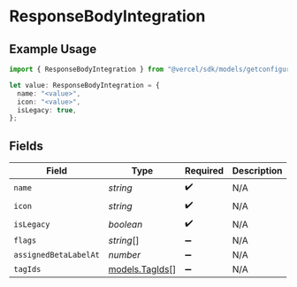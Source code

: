 # ResponseBodyIntegration

## Example Usage

```typescript
import { ResponseBodyIntegration } from "@vercel/sdk/models/getconfigurationsop.js";

let value: ResponseBodyIntegration = {
  name: "<value>",
  icon: "<value>",
  isLegacy: true,
};
```

## Fields

| Field                                  | Type                                   | Required                               | Description                            |
| -------------------------------------- | -------------------------------------- | -------------------------------------- | -------------------------------------- |
| `name`                                 | *string*                               | :heavy_check_mark:                     | N/A                                    |
| `icon`                                 | *string*                               | :heavy_check_mark:                     | N/A                                    |
| `isLegacy`                             | *boolean*                              | :heavy_check_mark:                     | N/A                                    |
| `flags`                                | *string*[]                             | :heavy_minus_sign:                     | N/A                                    |
| `assignedBetaLabelAt`                  | *number*                               | :heavy_minus_sign:                     | N/A                                    |
| `tagIds`                               | [models.TagIds](../models/tagids.md)[] | :heavy_minus_sign:                     | N/A                                    |